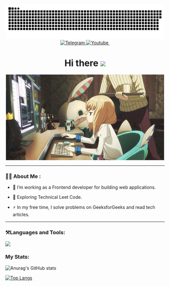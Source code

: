 <div class="header" align="center">
    <img width="600"src="assets/github-snake.svg" alt="snake"/>
    <div class="badges">
        <a href="https://t.me/AkioKane" target="_blank" rel="noopener noreferrer">
            <img src="https://img.shields.io/badge/-Telegram-2CA5E0?style=flat&logo=telegram&logoColor=white" alt="Telegram"/>
        </a>
        <a href="https://youtube.com/@Motzey" target="_blank" rel="noopener noreferrer">
            <img src="https://img.shields.io/badge/-YouTube-FF0000?style=flat&logo=youtube&logoColor=white" alt="Youtube"/>
        </a>
        <img src="https://komarev.com/ghpvc/?username=atemm4&style=flat-square&color=blue" alt=""/>
    </div>
    <h1>
        Hi there
        <img src="https://media.giphy.com/media/hvRJCLFzcasrR4ia7z/giphy.gif" width="30px"">
    </h1>
</div>

<div align="center">
    <img src="assets/programmer_girl.gif">
</div>

---

### 👩‍💻 About Me :
- 🔭 I’m working as a Frontend developer for building web applications.

- 🌱 Exploring Technical Leet Code.

- ⚡ In my free time, I solve problems on GeeksforGeeks and read tech articles.

---
### ⚒️Languages and Tools:
<div class="icons">
    <img src="https://skillicons.dev/icons?i=cpp,py,html,css,js,bash,sqlite,linux,githubactions,django,git,vscode,pycharm&perline=7" align="center"/>
    <br>
</div>

### My Stats:

![Anurag's GitHub stats](https://github-readme-stats.vercel.app/api?username=atemm4&hide=contribs,prs&theme=dark)

[![Top Langs](https://github-readme-stats.vercel.app/api/top-langs/?username=atemm4&layout=compact&theme=dark)](https://github.com/anuraghazra/github-readme-stats)
